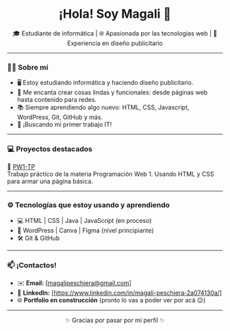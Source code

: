 <h1 align="center">¡Hola! Soy Magali 👋</h1>

<p align="center">
🎓 Estudiante de informática | 🌐 Apasionada por las tecnologias web | 🎨 Experiencia en diseño publicitario  
</p>

---

### 💁‍♀️ Sobre mí

- 🖥️ Estoy estudiando informática y haciendo diseño publicitario.
- 🧩 Me encanta crear cosas lindas y funcionales: desde páginas web hasta contenido para redes.
- 📚 Siempre aprendiendo algo nuevo: HTML, CSS, Javascript, WordPress, Git, GitHub y más.
- 🚀 ¡Buscando mi primer trabajo IT!

---

### 💻 Proyectos destacados

🌟 [PW1-TP](https://github.com/MagaliPeschiera/PW1-TP)  
Trabajo práctico de la materia Programación Web 1. Usando HTML y CSS para armar una página básica.

---

### ⚙️ Tecnologías que estoy usando y aprendiendo

- 💻 HTML | CSS | Java | JavaScript (en proceso)
- 🧩 WordPress | Canva | Figma (nivel principiante)
- 🛠️ Git & GitHub

---

### 📫 ¡Contactos!

- ✉️ **Email:** [magalipeschiera@gmail.com]  
- 💼 **LinkedIn:** [https://www.linkedin.com/in/magali-peschiera-2a074130a/]  
- 🌐 **Portfolio en construcción** (pronto lo vas a poder ver por acá 😉)

---

<p align="center">
✨ Gracias por pasar por mi perfil ✨
</p>
